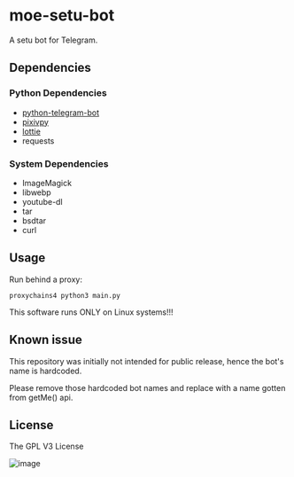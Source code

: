 # moe-setu-bot
A setu bot for Telegram.

## Dependencies
### Python Dependencies
* [python-telegram-bot](https://github.com/python-telegram-bot/python-telegram-bot)
* [pixivpy](https://github.com/upbit/pixivpy)
* [lottie](https://pypi.org/project/lottie/)
* requests

### System Dependencies
* ImageMagick
* libwebp
* youtube-dl
* tar
* bsdtar
* curl

## Usage
Run behind a proxy:

`proxychains4 python3 main.py`

This software runs ONLY on Linux systems!!!

## Known issue
This repository was initially not intended for public release, hence the bot's name is hardcoded. 

Please remove those hardcoded bot names and replace with a name gotten from getMe() api.

## License
The GPL V3 License

![image](http://www.gnu.org/graphics/gplv3-127x51.png)
